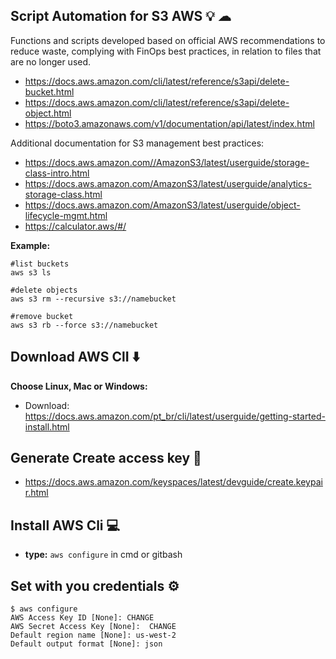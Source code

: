 ## Script Automation for S3 AWS 💡 ☁  

Functions and scripts developed based on official AWS recommendations to reduce waste, complying with FinOps best practices, in relation to files that are no longer used.


- https://docs.aws.amazon.com/cli/latest/reference/s3api/delete-bucket.html
- https://docs.aws.amazon.com/cli/latest/reference/s3api/delete-object.html
- https://boto3.amazonaws.com/v1/documentation/api/latest/index.html

Additional documentation for S3 management best practices:
- https://docs.aws.amazon.com//AmazonS3/latest/userguide/storage-class-intro.html
- https://docs.aws.amazon.com/AmazonS3/latest/userguide/analytics-storage-class.html
- https://docs.aws.amazon.com/AmazonS3/latest/userguide/object-lifecycle-mgmt.html
- https://calculator.aws/#/

 **Example:**
 ````
#list buckets 
aws s3 ls

#delete objects
aws s3 rm --recursive s3://namebucket

#remove bucket
aws s3 rb --force s3://namebucket
````

## Download AWS ClI ⬇️
**Choose Linux, Mac or Windows:**
  - Download: https://docs.aws.amazon.com/pt_br/cli/latest/userguide/getting-started-install.html

## Generate Create access key 🔑
  - https://docs.aws.amazon.com/keyspaces/latest/devguide/create.keypair.html
    
## Install AWS Cli 💻
  - **type:** 
```aws configure``` in cmd or gitbash

## Set with you credentials ⚙️

````
$ aws configure
AWS Access Key ID [None]: CHANGE
AWS Secret Access Key [None]:  CHANGE
Default region name [None]: us-west-2
Default output format [None]: json
````

